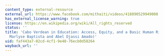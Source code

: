 ```yaml
---
content_type: external-resource
external_url: https://www.facebook.com/mithaiti/videos/418890529949008
has_external_license_warning: true
license: https://en.wikipedia.org/wiki/All_rights_reserved
status: ''
title: 'Cabo Verdean in Education: Access, Equity, and a Basic Human Right (Guests:
  Marlyse Baptista and Abel Djassi Amado)'
uid: faf443a7-02cd-4cf1-9e40-76ecb0d58264
wayback_url: ''
---
```


